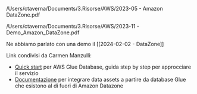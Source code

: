 
/Users/ctaverna/Documents/3.Risorse/AWS/2023-05 - Amazon DataZone.pdf

/Users/ctaverna/Documents/3.Risorse/AWS/2023-11 - Demo_Amazon_DataZone.pdf

Ne abbiamo parlato con una demo il [[2024-02-02 - DataZone]]

Link condivisi da Carmen Manzulli:
- [Quick start](https://urldefense.com/v3/__https://docs.aws.amazon.com/datazone/latest/userguide/quickstart-glue.html__;!!Nbma_1s!vXpBByNlrXWmvAEI5RIBcM-6mV0muuLNJR0wIdJTo6yKD4-b7kU_UBxJcShO9sI8DydqH9zhFk1yDo9cAXmnWNg$ "https://urldefense.com/v3/__https://docs.aws.amazon.com/datazone/latest/userguide/quickstart-glue.html__;!!Nbma_1s!vXpBByNlrXWmvAEI5RIBcM-6mV0muuLNJR0wIdJTo6yKD4-b7kU_UBxJcShO9sI8DydqH9zhFk1yDo9cAXmnWNg$") per AWS Glue Database, guida step by step per approcciare il servizio
- [Documentazione](https://urldefense.com/v3/__https://docs.aws.amazon.com/datazone/latest/userguide/lake-formation-permissions-for-datazone.html__;!!Nbma_1s!vXpBByNlrXWmvAEI5RIBcM-6mV0muuLNJR0wIdJTo6yKD4-b7kU_UBxJcShO9sI8DydqH9zhFk1yDo9cxhT0xYw$ "https://urldefense.com/v3/__https://docs.aws.amazon.com/datazone/latest/userguide/lake-formation-permissions-for-datazone.html__;!!Nbma_1s!vXpBByNlrXWmvAEI5RIBcM-6mV0muuLNJR0wIdJTo6yKD4-b7kU_UBxJcShO9sI8DydqH9zhFk1yDo9cxhT0xYw$") per integrare data assets a partire da database Glue che esistono al di fuori di Amazon Datazone